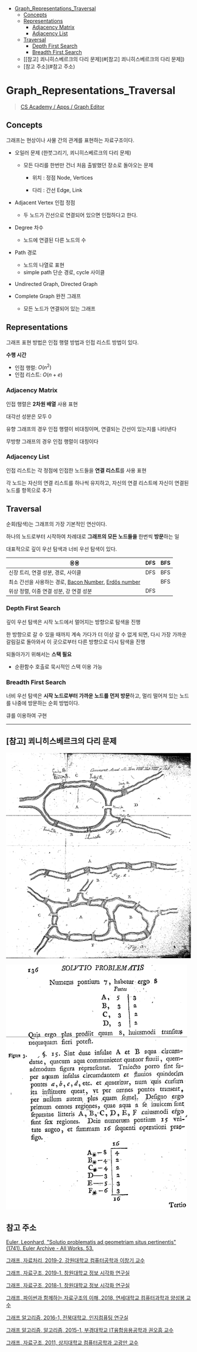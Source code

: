 - [Graph_Representations_Traversal](#graph-representations-traversal)
  * [Concepts](#concepts)
  * [Representations](#representations)
    + [Adjacency Matrix](#adjacency-matrix)
    + [Adjacency List](#adjacency-list)
  * [Traversal](#traversal)
    + [Depth First Search](#depth-first-search)
    + [Breadth First Search](#breadth-first-search)
  * [[참고] 쾨니히스베르크의 다리 문제](#[참고] 쾨니히스베르크의 다리 문제])
  * [참고 주소](#참고 주소)

# Graph_Representations_Traversal

> [CS Academy / Apps / Graph Editor](https://csacademy.com/app/graph_editor/)

## Concepts

그래프는 현상이나 사물 간의 관계를 표현하는 자료구조이다.

- 오일러 문제 (한붓그리기, 쾨니히스베르크의 다리 문제)

  - 모든 다리를 한번만 건너 처음 출발했던 장소로 돌아오는 문제

    - 위치 : 정점 Node, Vertices

    - 다리 : 간선 Edge, Link

- Adjacent Vertex 인접 정점
  - 두 노드가 간선으로 연결되어 있으면 인접하다고 한다.
- Degree 차수
  - 노드에 연결된 다른 노드의 수
- Path 경로
  - 노드의 나열로 표현
  - simple path 단순 경로, cycle 사이클
- Undirected Graph, Directed Graph
- Complete Graph 완전 그래프
  - 모든 노드가 연결되어 있는 그래프

## Representations

그래프 표현 방법은 인접 행렬 방법과 인접 리스트 방법이 있다.

**수행 시간**

- 인접 행렬: $O(n^2)$
- 인접 리스트: $O(n+e)$

### Adjacency Matrix

인접 행렬은 **2차원 배열** 사용 표현

대각선 성분은 모두 0

유향 그래프의 경우 인접 행렬이 비대칭이며, 연결되는 간선이 있는지를 나타낸다

무방향 그래프의 경우 인접 행렬이 대칭이다

### Adjacency List

인접 리스트는 각 정점에 인접한 노드들을 **연결 리스트**를 사용 표현

각 노드는 자신의 연결 리스트를 하나씩 유지하고, 자신의 연결 리스트에 자신이 연결된 노드를 항목으로 추가

## Traversal

순회(탐색)는 그래프의 가장 기본적인 연산이다.

하나의 노드로부터 시작하여 차례대로 **그래프의 모든 노드들을** 한번씩 **방문**하는 일

대표적으로 깊이 우선 탐색과 너비 우선 탐색이 있다.

| 응용                                                         | DFS  | BFS  |
| ------------------------------------------------------------ | ---- | ---- |
| 신장 트리, 연결 성분, 경로, 사이클                           | DFS  | BFS  |
| 최소 간선을 사용하는 경로, [Bacon Number](https://oracleofbacon.org/), [Erdős number](https://mathworld.wolfram.com/ErdosNumber.html) |      | BFS  |
| 위상 정렬, 이중 연결 성분, 강 연결 성분                      | DFS  |      |

### Depth First Search

깊이 우선 탐색은 시작 노드에서 멀어지는 방향으로 탐색을 진행

한 방향으로 갈 수 있을 때까지 계속 가다가 더 이상 갈 수 없게 되면, 다시 가장 가까운 갈림길로 돌아와서 이 곳으로부터 다른 방향으로 다시 탐색을 진행

되돌아가기 위해서는 **스택 필요**

- 순환함수 호출로 묵시적인 스택 이용 가능

### Breadth First Search

너비 우선 탐색은 **시작 노드로부터 가까운 노드를 먼저 방문**하고, 멀리 떨어져 있는 노드를 나중에 방문하는 순회 방법이다.

큐를 이용하여 구현

---

## [참고] 쾨니히스베르크의 다리 문제

![Euler_02](images/Euler_02.png)

![Euler_02](images/Euler_10.png)

## 참고 주소

[Euler, Leonhard, "Solutio problematis ad geometriam situs pertinentis" (1741). Euler Archive - All Works. 53.](http://eulerarchive.maa.org//docs/originals/E053.pdf)

[그래프, 자료처리, 2019-2, 강원대학교 컴퓨터공학과 이창기 교수](https://cs.kangwon.ac.kr/~leeck/DS2/DS_10.pdf)

[그래프, 자료구조, 2019-1, 창원대학교 정보 시각화 연구실](http://ivis.kr/images/4/41/10.%EA%B7%B8%EB%9E%98%ED%94%841%282019%29.pdf)

[그래프, 자료구조, 2018-1, 창원대학교 정보 시각화 연구실](http://ivis.kr/images/f/fc/2018_DS_ch11.pdf)

[그래프, 파이썬과 함께하는 자료구조의 이해, 2018, 연세대학교 컴퓨터과학과 양성봉 교수](https://www.booksr.co.kr/html/book/book.asp?seq=697039)

[그래프 알고리즘, 2016-1, 전북대학교, 인지컴퓨팅 연구실](https://nlp.jbnu.ac.kr/AL/ch09.pdf)

[그래프 알고리즘, 알고리즘, 2015-1, 부경대학교 IT융합응용공학과 권오흠 교수](http://contents2.kocw.or.kr/KOCW/document/2015/pukyong/kwonoeum/6.pdf)

[그래프, 자료구조, 2011,  상지대학교 컴퓨터공학과 고광만 교수](http://compiler.sangji.ac.kr/lecture/ds/2011/lecture08_Graph.pdf)

